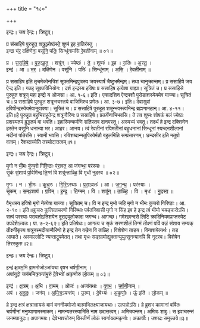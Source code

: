+++
title = "१८०"

+++


इन्द्रः। जय ऐन्द्रः। त्रिष्टुप्।

प्र स॑साहिषे पुरुहूत॒ शत्रू॒ञ्ज्येष्ठ॑स्ते॒ शुष्म॑ इ॒ह रा॒तिर॑स्तु ।  
इन्द्रा भ॑र॒ दक्षि॑णेना॒ वसू॑नि॒ पतिः॒ सिन्धू॑नामसि रे॒वती॑नाम् ॥ ०१॥

प्र । स॒स॒हि॒षे॒ । पु॒रु॒ऽहू॒त॒ । शत्रू॑न् । ज्येष्ठः॑ । ते॒ । शुष्मः॑ । इ॒ह । रा॒तिः । अ॒स्तु॒ ।  
इन्द्र॑ । आ । भ॒र॒ । दक्षि॑णेन । वसू॑नि । पतिः॑ । सिन्धू॑नाम् । अ॒सि॒ । रे॒वती॑नाम् ॥

प्र ससाहिष इति तृचमेकोनत्रिंशं सूक्तमिन्द्रपुत्रस्य जयस्यार्षं त्रैष्टुभमैन्द्रम्। तथा चानुक्रान्तम्। प्र ससाहिषे जय ऐन्द्र इति। गतह् सूक्तविनियोगः। दर्श इन्द्रस्य हविषः प्र ससाहिष इत्येशा याह्या। सूत्रितं च। प्र ससाहिसे पुरुहूत शत्रूण् महा इन्द्रो य ओजसा। आ. १-६। इति। एकादशिन ऐन्द्रपशौ पुरोडाशस्येयमेव याज्या। सूत्रितं च। प्र ससाहिषे पुरुहूत शत्रून्स्वस्तये वाजिभिश्च प्रणेतः। आ. ३-७। इति। देवासुवां हविषीन्द्रस्येयमेवानुवाक्या। सूत्रितं च। प्र ससाहिषे पुरुहूत शत्रून्भवस्त्वमिन्द्र ब्रह्मणामहान्। आ. ४-११। इति॥हे पुरुहूत बहुभिराहूतेन्द्र शत्रून्वैरिणः प्र ससाहिषे। प्रकर्षेणाभिभवसि। ते तव शुष्मः शोषकं बलं ज्येष्ठः प्रशस्यतमं व्रुद्धतमं वा भवति। इहास्मिन्कर्मणि रातिस्तव दानमस्तु। अस्यभ्यं भवतु। तदर्थं हे इन्द्र दक्शिणेन हस्तेन वसूनि धनान्या भर। आहर। आनय। त्वं रेवतीनां रयिमतीनां बहुधनानां सिन्धूनां स्यन्दनशीलानां नदीनां पतिरसि। स्वामी भवसि। रयिशब्दान्मतुपिरयेर्मतौ बहुलमिति सम्प्रसारणम्। छन्दसीर इति मतुपो वत्वम्। रैशब्दाच्चेति तस्योदात्तत्वम्॥१॥

इन्द्रः। जय ऐन्द्रः। त्रिष्टुप्।

मृ॒गो न भी॒मः कु॑च॒रो गि॑रि॒ष्ठाः प॑रा॒वत॒ आ ज॑गन्था॒ पर॑स्याः ।  
सृ॒कं सं॒शाय॑ प॒विमि॑न्द्र ति॒ग्मं वि शत्रू॑न्ताळ्हि॒ वि मृधो॑ नुदस्व ॥ ०२॥

मृ॒गः । न । भी॒मः । कु॒च॒रः । गि॒रि॒ऽस्थाः । प॒रा॒ऽवतः॑ । आ । ज॒ग॒न्थ॒ । पर॑स्याः ।  
सृ॒कम् । स॒म्ऽशाय॑ । प॒विम् । इ॒न्द्र॒ । ति॒ग्मम् । वि । शत्रू॑न् । ता॒ळ्हि॒ । वि । मृधः॑ । नु॒द॒स्व॒ ॥

वैमृधस्य हविषो मृगो नेत्येषा याज्या। सूत्रितम् च। वि न इन्द्र मृभो जहि मृगो न भीमः कुचरो गिरिष्ठाः। आ. २-१०। इति॥कुचरः कुत्सितचरणो गिरिष्थाः पर्वतनिवासी मृगो न सिंह इव हे इन्द्र त्वं भीमो भयङ्करोऽसि। सत्वं परस्याः परावतोऽतिशयेन दूराद्द्युलोकादा जगन्थ। आगच्छ। गमेश्छान्दसे लिटि क्रादिनियमप्राप्तस्येट उपदेशेऽत्वतः। पा. ७-२-६२। इति प्रतिषेधः। आगत्य च सृकं सरणशीलं तिग्मं तीक्ष्णं पविं वज्रं संशाय सम्यक् तीक्ष्णीकृत्य शत्रूनस्मदीयान्वैरिणो हे इन्द्र तेन वज्रेण वि ताळ्हि। विशेशेण ताडय। विनाशयेत्यर्थः। तड आघाते। अस्माल्लोटि ण्यन्ताद्रूपमेतत्। तथा मृधः सङ्ग्रामोद्युक्तान्युयुत्सूनन्यानपि वि नुदस्व। विशेषेन तिरस्कुरु॥२॥

इन्द्रः। जय ऐन्द्रः। त्रिष्टुप्।

इन्द्र॑ क्ष॒त्रम॒भि वा॒ममोजोऽजा॑यथा वृषभ चर्षणी॒नाम् ।  
अपा॑नुदो॒ जन॑ममित्र॒यन्त॑मु॒रुं दे॒वेभ्यो॑ अकृणोरु लो॒कम् ॥ ०३॥

इन्द्र॑ । क्ष॒त्रम् । अ॒भि । वा॒मम् । ओजः॑ । अजा॑यथाः । वृ॒ष॒भ॒ । च॒र्ष॒णी॒नाम् ।  
अप॑ । अ॒नु॒दः॒ । जन॑म् । अ॒मि॒त्र॒ऽयन्त॑म् । उ॒रुम् । दे॒वेभ्यः॑ । अ॒कृ॒णोः॒ । ऊं॒ इति॑ । लो॒कम् ॥

हे इन्द्र क्षत्रं क्षत्रात्त्रायकं वामं वननीयमोजो बलमभिलक्ष्याजायथाः। उत्पन्नोऽसि। हे व्रुशभ कामानां वर्षितः चर्षणीनां मनुष्याणामस्माकम्। नामन्यतरस्यामिति नाम उदात्तत्वम्। अमित्रयन्तम्। अमित्रः शत्रुः। स इवाचरन्तं जनमपानुदः। अपागमयः। देवेभ्यश्चोरुम् विस्तीर्णं लोकं स्वर्गाख्यमकृणोः। अकार्षीः। उशब्दः समुच्चये॥३॥